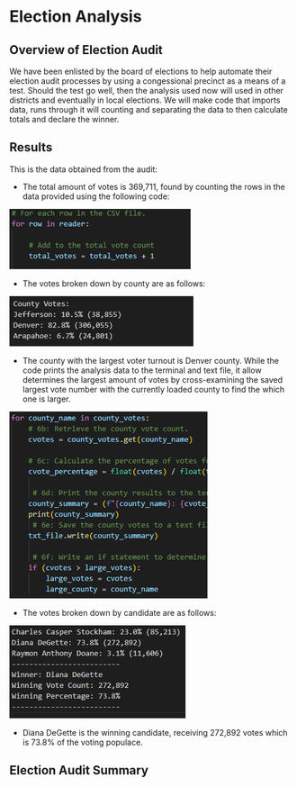 # Election Analysis

## Overview of Election Audit

We have been enlisted by the board of elections to help automate their election audit processes by using a congessional precinct as a means of a test. Should the test go well, then the analysis used now will used in other districts and eventually in local elections. We will make code that imports data, runs through it will counting and separating the data to then calculate totals and declare the winner. 

## Results

  This is the data obtained from the audit:

  - The total amount of votes is 369,711, found by counting the rows in the data provided using the following code:
  
  ![code used to reiterate and count the votes](Resources/count.PNG)
  
  - The votes broken down by county are as follows: 

![results of the election broken down by county](Resources/county.PNG)
  
  - The county with the largest voter turnout is Denver county. While the code prints the analysis data to the terminal and text file, it allow determines the largest amount of votes by cross-examining the saved largest vote number with the currently loaded county to find the which one is larger.
  
![code used to find the largest county](Resources/large.PNG)

  - The votes broken down by candidate are as follows:
  
![results of the election broken down by candidate](Resources/win.PNG)

  - Diana DeGette is the winning candidate, receiving 272,892 votes which is 73.8% of the voting populace.

## Election Audit Summary



